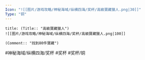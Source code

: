 ```yaml
---
Icon: "![[图片/游戏攻略/神秘海域/纵横四海/奖杯/高級寶藏獵人.png|30]]"
Type: "铜"
---
```

```ad-common-bronze-trophy
title: (Title:: "高級寶藏獵人")
![[图片/游戏攻略/神秘海域/纵横四海/奖杯/高級寶藏獵人.png|100]]

(Comment:: "找到80件寶藏")
```

#神秘海域/纵横四海/奖杯 #奖杯 #奖杯/铜
